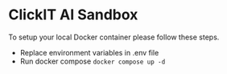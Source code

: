# ClickIT AI Sandbox

To setup your local Docker container please follow these steps.

- Replace environment variables in .env file
- Run docker compose
  `docker compose up -d`
